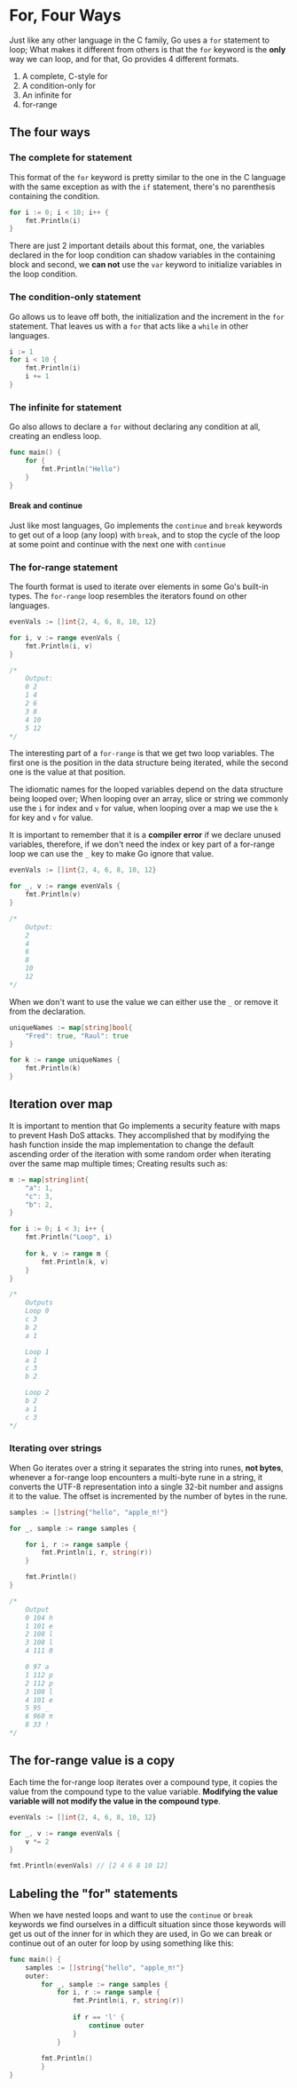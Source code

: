 # For, Four Ways

Just like any other language in the C family, Go uses a `for` statement to loop; What makes it different from others is that the `for` keyword is the **only** way we can loop, and for that, Go provides 4 different formats.

1. A complete, C-style for
2. A condition-only for
3. An infinite for
4. for-range

## The four ways

### The complete for statement

This format of the `for` keyword is pretty similar to the one in the C language with the same exception as with the `if` statement, there's no parenthesis containing the condition.

```go
for i := 0; i < 10; i++ {
    fmt.Println(i)
}
```

There are just 2 important details about this format, one, the variables declared in the for loop condition can shadow variables in the containing block and second, we **can not** use the `var` keyword to initialize variables in the loop condition.

### The condition-only statement

Go allows us to leave off both, the initialization and the increment in the `for` statement. That leaves us with a `for` that acts like a `while` in other languages.

```go
i := 1
for i < 10 {
    fmt.Println(i)
    i += 1
}
```
### The infinite for statement

Go also allows to declare a `for` without declaring any condition at all, creating an endless loop.

```go
func main() {
    for {
        fmt.Println("Hello")
    }
}
```

#### Break and continue

Just like most languages, Go implements the `continue` and `break` keywords to get out of a loop (any loop) with `break`, and to stop the cycle of the loop at some point and continue with the next one with `continue` 

### The for-range statement

The fourth format is used to iterate over elements in some Go's built-in types. The `for-range` loop resembles the iterators found on other languages.

```go
evenVals := []int{2, 4, 6, 8, 10, 12}

for i, v := range evenVals {
    fmt.Println(i, v)
}

/*
    Output: 
    0 2
    1 4
    2 6
    3 8
    4 10
    5 12
*/
```

The interesting part of a `for-range` is that we get two loop variables. The first one is the position in the data structure being iterated, while the second one is the value at that position.

The idiomatic names for the looped variables depend on the data structure being looped over; When looping over an array, slice or string we commonly use the `i` for index and `v` for value, when looping over a map we use the `k` for key and `v` for value.

It is important to remember that it is a **compiler error** if we declare unused variables, therefore, if we don't need the index or key part of a for-range loop we can use the `_` key to make Go ignore that value.

```go
evenVals := []int{2, 4, 6, 8, 10, 12}

for _, v := range evenVals {
    fmt.Println(v)
}

/*
    Output:
    2
    4
    6
    8
    10
    12
*/
```

When we don't want to use the value we can either use the `_` or remove it from the declaration.

```go
uniqueNames := map[string]bool{
    "Fred": true, "Raul": true
}

for k := range uniqueNames {
    fmt.Println(k)
}
```

## Iteration over map

It is important to mention that Go implements a security feature with maps to prevent Hash DoS attacks. They accomplished that by modifying the hash function inside the map implementation to change the default ascending order of the iteration with some random order when iterating over the same map multiple times; Creating results such as:

```go
m := map[string]int{
    "a": 1,
    "c": 3,
    "b": 2,
}

for i := 0; i < 3; i++ {
    fmt.Println("Loop", i)
    
    for k, v := range m {
        fmt.Println(k, v)
    }
}

/*
    Outputs
    Loop 0
    c 3
    b 2 
    a 1

    Loop 1
    a 1
    c 3
    b 2

    Loop 2
    b 2
    a 1
    c 3
*/
```

### Iterating over strings

When Go iterates over a string it separates the string into runes, **not bytes**, whenever a for-range loop encounters a multi-byte rune in a string, it converts the UTF-8 representation into a single 32-bit number and assigns it to the value. The offset is incremented by the number of bytes in the rune.

```go
samples := []string{"hello", "apple_π!"}

for _, sample := range samples {

    for i, r := range sample {
        fmt.Println(i, r, string(r))
    }

    fmt.Println()
}

/*
    Output
    0 104 h
    1 101 e
    2 108 l
    3 108 l
    4 111 0

    0 97 a
    1 112 p
    2 112 p
    3 108 l
    4 101 e
    5 95 _
    6 960 π
    8 33 !
*/
```

## The for-range value is a copy

Each time the for-range loop iterates over a compound type, it copies the value from the compound type to the value variable. **Modifying the value variable will not modify the value in the compound type**.

```go
evenVals := []int{2, 4, 6, 8, 10, 12}

for _, v := range evenVals {
    v *= 2
}

fmt.Println(evenVals) // [2 4 6 8 10 12]
```

## Labeling the "for" statements

When we have nested loops and want to use the `continue` or `break` keywords we find ourselves in a difficult situation since those keywords will get us out of the inner for in which they are used, in Go we can break or continue out of an outer for loop by using something like this: 

```go
func main() {
    samples := []string{"hello", "apple_π!"}
    outer:
        for _, sample := range samples {
            for i, r := range sample {
                fmt.Println(i, r, string(r))
                
                if r == 'l' {
                    continue outer
                }
            }
        
        fmt.Println()
        }
}
```










